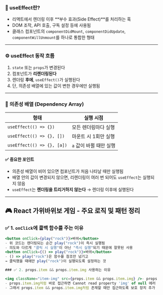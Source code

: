 ### 🔹 useEffect란?

- 리액트에서 렌더링 이후 **부수 효과(Side Effect)**를 처리하는 훅
- DOM 조작, API 호출, 구독 설정 등에 사용됨
- 클래스 컴포넌트의 `componentDidMount`, `componentDidUpdate`, `componentWillUnmount`를 하나로 통합한 형태

---

### ⚙️ useEffect 동작 흐름

1. `state` 또는 `props`가 변경된다  
2. 컴포넌트가 **리렌더링된다**  
3. 렌더링 **후에**, `useEffect()`가 실행된다  
4. 단, 의존성 배열에 있는 값이 변한 경우에만 실행됨

---

### 🧪 의존성 배열 (Dependency Array)

| 형태 | 실행 시점 |
|------|------------|
| `useEffect(() => {})` | 모든 렌더링마다 실행 |
| `useEffect(() => {}, [])` | 마운트 시 1회만 실행 |
| `useEffect(() => {}, [a])` | `a` 값이 바뀔 때만 실행 |

#### ✅ 중요한 포인트

- 의존성 배열이 비어 있으면 컴포넌트가 처음 나타날 때만 실행됨
- 배열 안의 값이 변경되지 않으면, 리렌더링이 여러 번 되어도 `useEffect`는 실행되지 않음
- `useEffect`는 **렌더링을 트리거하지 않는다** → 렌더링 이후에 실행된다

---

## 🎮 React 가위바위보 게임 - 주요 로직 및 패턴 정리

### ✅ 1. `onClick`에 콜백 함수를 주는 이유

```jsx
<button onClick={play("rock")}>바위</button>
- 위 코드는 렌더링되는 순간 play("rock")이 즉시 실행됨
- 의도와 다르게 "클릭 시 실행"이 아닌 "즉시 실행"되기 때문에 잘못된 사용
<button onClick={() => play("rock")}>바위</button>
- () => play("rock")은 함수를 참조만 넘기고
→ 클릭했을 때에만 play("rock")이 실행되도록 설정하는 것
```
```jsx
### ✅ 2. props.item && props.item.img 사용하는 이유

<img className="item-img" src={props.item && props.item.img} />- props.item이 처음엔 null일 수 있기 때문에,
- props.item.img처럼 바로 접근하면 Cannot read property 'img' of null 에러 발생 가능
- 그래서 props.item && props.item.img처럼 존재할 때만 접근하도록 보호 장치 추가
```